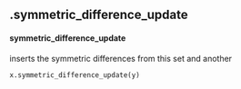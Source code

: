 ## .symmetric_difference_update
#### symmetric_difference_update
inserts the symmetric differences from this set and another
```
x.symmetric_difference_update(y)
```